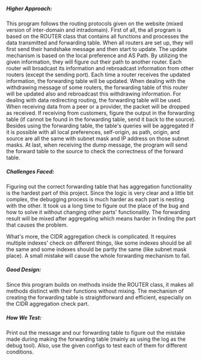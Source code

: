 ##### Higher Approach: 

This program follows the routing protocols given on the website (mixed version of inter-domain and intradomain). First of all, the all program is based on the ROUTER class that contains all functions and processes the data transmitted and forwarding table. When all routers are set up, they will first send their handshake message and then start to update. The update mechanism is based on the local preference and AS Path. By utilizing the given information, they will figure out their path to another router. Each router will broadcast its information and rebroadcast information from other routers (except the sending port). Each time a router receives the updated information, the forwarding table will be updated. When dealing with the withdrawing message of some routers, the forwarding table of this router will be updated also and rebroadcast this withdrawing information. For dealing with data redirecting routing, the forwarding table will be used. When receiving data from a peer or a provider, the packet will be dropped as received. If receiving from customers, figure the output in the forwarding table (if cannot be found in the forwarding table, send it back to the source). Besides using the forwarding table, the table's queries will be aggregated if it is possible with all local preferences, self-origin, as path, origin, and source are all the same with subnet mask and IP address on those subnet masks. At last, when receiving the dump message, the program will send the forward table to the source to check the correctness of the forward table. 

##### Challenges Faced:

Figuring out the correct forwarding table that has aggregation functionality is the hardest part of this project. Since the logic is very clear and a little bit complex, the debugging process is much harder as each part is nesting with the other. It took us a long time to figure out the place of the bug and how to solve it without changing other parts' functionality. The forwarding result will be mixed after aggregating which means harder in finding the part that causes the problem. 

What's more, the CIDR aggregation check is complicated. It requires multiple indexes' check on different things, like some indexes should be all the same and some indexes should be partly the same (like subnet mask place). A small mistake will cause the whole forwarding mechanism to fail. 

##### Good Design:

Since this program builds on methods inside the ROUTER class, it makes all methods distinct with their functions without mixing. The mechanism of creating the forwarding table is straightforward and efficient, especially on the CIDR aggregation check part. 

##### How We Test:

Print out the message and our forwarding table to figure out the mistake made during making the forwarding table (mainly as using the log as the debug tool). Also, use the given configs to test each of them for different conditions. 
